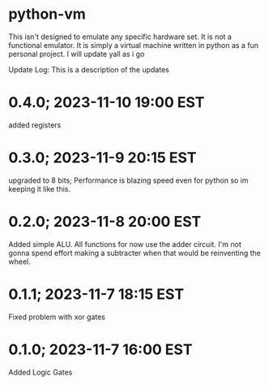 # python-vm
This isn't designed to emulate any specific hardware set. It is not a functional emulator. It is simply a virtual machine written in python as a fun personal project. I will update yall as i go
  
  

Update Log: This is a description of the updates
# 0.4.0; 2023-11-10 19:00 EST
added registers
# 0.3.0; 2023-11-9 20:15 EST
upgraded to 8 bits; Performance is blazing speed even for python so im keeping it like this.
# 0.2.0; 2023-11-8 20:00 EST
Added simple ALU. All functions for now use the adder circuit. I'm not gonna spend effort making a subtracter when that would be reinventing the wheel.
# 0.1.1; 2023-11-7 18:15 EST
Fixed problem with xor gates
# 0.1.0; 2023-11-7 16:00 EST
Added Logic Gates
